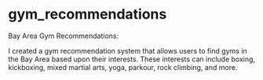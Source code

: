 # gym_recommendations
Bay Area Gym Recommendations:

I created a gym recommendation system that allows users to find gyms in the Bay Area based upon their interests. These interests can include boxing, kickboxing, mixed martial arts, yoga, parkour, rock climbing, and more. 
